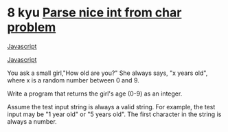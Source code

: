 # 8 kyu [Parse nice int from char problem](https://www.codewars.com/kata/557cd6882bfa3c8a9f0000c1)

<!-- START LANGUAGE_LINKS -->

[Javascript](./javascript.js)

[Javascript](./javascript1.js)

<!-- END LANGUAGE_LINKS -->

You ask a small girl,"How old are you?" She always says, "x years old", where x is a random number between 0 and 9.


Write a program that returns the girl's age (0-9) as an integer.

Assume the test input string is always a valid string. For example, the test input may be "1 year old" or "5 years old". The first character in the string is always a number.

